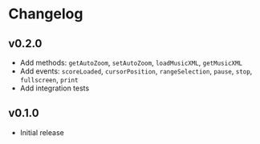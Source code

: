 # Changelog

## v0.2.0

* Add methods: `getAutoZoom`, `setAutoZoom`, `loadMusicXML`, `getMusicXML`
* Add events: `scoreLoaded`, `cursorPosition`, `rangeSelection`, `pause`, `stop`, `fullscreen`, `print`
* Add integration tests

## v0.1.0

* Initial release
